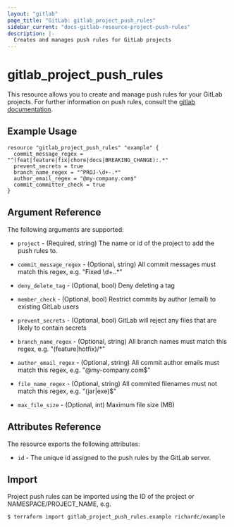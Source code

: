 ```yaml
---
layout: "gitlab"
page_title: "GitLab: gitlab_project_push_rules"
sidebar_current: "docs-gitlab-resource-project-push-rules"
description: |-
  Creates and manages push rules for GitLab projects
---
```


# gitlab\_project\_push\_rules

This resource allows you to create and manage push rules for your GitLab projects.
For further information on push rules, consult the [gitlab
documentation](https://docs.gitlab.com/ce/push_rules/push_rules.html#push-rules).

## Example Usage

```hcl
resource "gitlab_project_push_rules" "example" {
  commit_message_regex = "^(feat|feature|fix|chore|docs|BREAKING_CHANGE):.*"
  prevent_secrets = true
  branch_name_regex = "^PROJ-\d+-.*"
  author_email_regex = "@my-company.com$"
  commit_committer_check = true
}
```

## Argument Reference

The following arguments are supported:

* `project` - (Required, string) The name or id of the project to add the push rules to.

* `commit_message_regex` - (Optional, string) All commit messages must match this regex, e.g. "Fixed \d+\..*"

* `deny_delete_tag` - (Optional, bool) Deny deleting a tag

* `member_check` - (Optional, bool) Restrict commits by author (email) to existing GitLab users

* `prevent_secrets` - (Optional, bool) GitLab will reject any files that are likely to contain secrets

* `branch_name_regex` - (Optional, string) All branch names must match this regex, e.g. "(feature|hotfix)\/*"

* `author_email_regex` - (Optional, string) All commit author emails must match this regex, e.g. "@my-company.com$"

* `file_name_regex` - (Optional, string) All commited filenames must not match this regex, e.g. "(jar|exe)$"

* `max_file_size` - (Optional, int) Maximum file size (MB)

## Attributes Reference

The resource exports the following attributes:

* `id` - The unique id assigned to the push rules by the GitLab server.

## Import

Project push rules can be imported using the ID of the project or NAMESPACE/PROJECT_NAME, e.g.

```
$ terraform import gitlab_project_push_rules.example richardc/example
```
